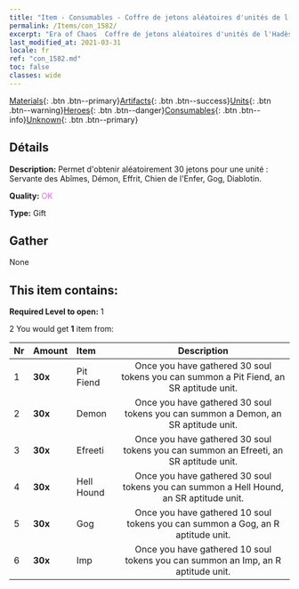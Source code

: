 ```yaml
---
title: "Item - Consumables - Coffre de jetons aléatoires d'unités de l'Hadès"
permalink: /Items/con_1582/
excerpt: "Era of Chaos  Coffre de jetons aléatoires d'unités de l'Hadès"
last_modified_at: 2021-03-31
locale: fr
ref: "con_1582.md"
toc: false
classes: wide
---
```

 [Materials](/fr/Items/){: .btn .btn--primary}[Artifacts](/fr/Items/Artifacts/){: .btn .btn--success}[Units](/fr/Items/Units/){: .btn .btn--warning}[Heroes](/fr/Items/Heroes/){: .btn .btn--danger}[Consumables](/fr/Items/Consumables/){: .btn .btn--info}[Unknown](/fr/Items/Unknown/){: .btn .btn--primary}

## Détails
 **Description:** Permet d'obtenir aléatoirement 30 jetons pour une unité : Servante des Abîmes, Démon, Effrit, Chien de l'Enfer, Gog, Diablotin.

 **Quality:** <span style="color: #DA70D6">OK</span>

 **Type:** Gift

## Gather

  None

## This item contains:

 **Required Level to open:** 1

 2 You would get **1** item  from:

  | Nr | Amount |     Item    | Description |
  |:---|:-------|:------------|:-----------:|
  | 1 |  **30x** | Pit Fiend | Once you have gathered 30 soul tokens you can summon a Pit Fiend, an SR aptitude unit.  | 
  | 2 |  **30x** | Demon | Once you have gathered 30 soul tokens you can summon a Demon, an SR aptitude unit.  | 
  | 3 |  **30x** | Efreeti | Once you have gathered 30 soul tokens you can summon an Efreeti, an SR aptitude unit.  | 
  | 4 |  **30x** | Hell Hound | Once you have gathered 30 soul tokens you can summon a Hell Hound, an SR aptitude unit.  | 
  | 5 |  **30x** | Gog | Once you have gathered 10 soul tokens you can summon a Gog, an R aptitude unit.  | 
  | 6 |  **30x** | Imp | Once you have gathered 10 soul tokens you can summon an Imp, an R aptitude unit.  | 
